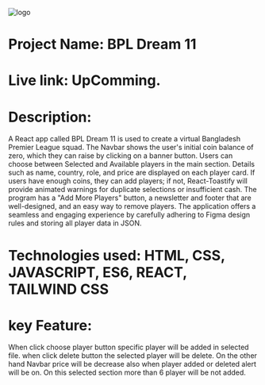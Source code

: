 ![logo](https://github.com/user-attachments/assets/8e643340-f915-4c55-b1a1-b2dc1e3b17b8)

# Project Name: BPL Dream 11

# Live link: UpComming.

# Description:

A React app called BPL Dream 11 is used to create a virtual Bangladesh Premier League squad. The Navbar shows the user's initial coin balance of zero, which they can raise by clicking on a banner button. Users can choose between Selected and Available players in the main section. Details such as name, country, role, and price are displayed on each player card. If users have enough coins, they can add players; if not, React-Toastify will provide animated warnings for duplicate selections or insufficient cash. The program has a "Add More Players" button, a newsletter and footer that are well-designed, and an easy way to remove players. The application offers a seamless and engaging experience by carefully adhering to Figma design rules and storing all player data in JSON.

# Technologies used: HTML, CSS, JAVASCRIPT, ES6, REACT, TAILWIND CSS

# key Feature:

When click choose player button specific player will be added in selected file. when click delete button the selected player will be delete. On the other hand Navbar price will be decrease also when player added or deleted alert will be on. On this selected section more than 6 player will be not added.
